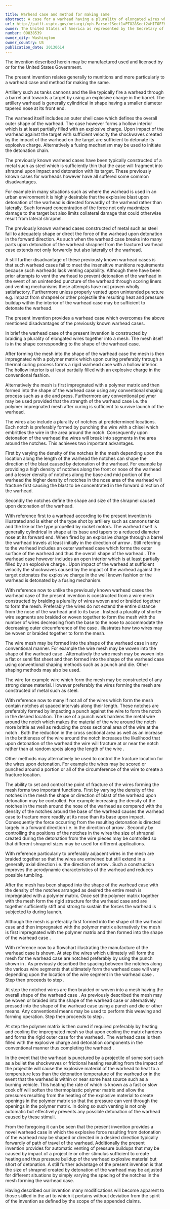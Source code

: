 ```yaml
---

title: Warhead case and method for making same
abstract: A case for a warhead having a plurality of elongated wires which are braided or woven together to form a mesh which is formed into the shape corresponding to the warhead case. The mesh is impregnated with a polymer matrix which, upon curing, forms a rigid warhead case. At least some of the elongated wires include notches at selected locations which form fracture points which shape a blast from a subsequent explosion of the warhead.
url: http://patft.uspto.gov/netacgi/nph-Parser?Sect1=PTO2&Sect2=HITOFF&p=1&u=%2Fnetahtml%2FPTO%2Fsearch-adv.htm&r=1&f=G&l=50&d=PALL&S1=09038539&OS=09038539&RS=09038539
owner: The United States of America as represented by the Secretary of the Army
number: 09038539
owner_city: Washington
owner_country: US
publication_date: 20130614
---
```

The invention described herein may be manufactured used and licensed by or for the United States Government.

The present invention relates generally to munitions and more particularly to a warhead case and method for making the same.

Artillery such as tanks cannons and the like typically fire a warhead through a barrel and towards a target by using an explosive charge in the barrel. The artillery warhead is generally cylindrical in shape having a smaller diameter tapered nose at its front end.

The warhead itself includes an outer shell case which defines the overall outer shape of the warhead. The case however forms a hollow interior which is at least partially filled with an explosive charge. Upon impact of the warhead against the target with sufficient velocity the shockwaves created by the impact of the warhead on the target are sufficient to detonate its explosive charge. Alternatively a fusing mechanism may be used to initiate the detonation chain.

The previously known warhead cases have been typically constructed of a metal such as steel which is sufficiently thin that the case will fragment into shrapnel upon impact and detonation with its target. These previously known cases for warheads however have all suffered some common disadvantages.

For example in many situations such as where the warhead is used in an urban environment it is highly desirable that the explosive blast upon detonation of the warhead is directed forwardly of the warhead rather than laterally. Such forward concentration of the force not only maximizes damage to the target but also limits collateral damage that could otherwise result from lateral shrapnel.

The previously known warhead cases constructed of metal such as steel fail to adequately shape or direct the force of the warhead upon detonation in the forward direction. As such when the warhead case breaks into many parts upon detonation of the warhead shrapnel from the fractured warhead case extends not only forwardly but also laterally of the warhead.

A still further disadvantage of these previously known warhead cases is that such warhead cases fail to meet the insensitive munitions requirements because such warheads lack venting capability. Although there have been prior attempts to vent the warhead to prevent detonation of the warhead in the event of an unintended puncture of the warhead through scoring liners and venting mechanisms these attempts have not proven wholly satisfactory. Furthermore unless properly vented upon unintended puncture e.g. impact from shrapnel or other projectile the resulting heat and pressure buildup within the interior of the warhead case may be sufficient to detonate the warhead.

The present invention provides a warhead case which overcomes the above mentioned disadvantages of the previously known warhead cases.

In brief the warhead case of the present invention is constructed by braiding a plurality of elongated wires together into a mesh. The mesh itself is in the shape corresponding to the shape of the warhead case.

After forming the mesh into the shape of the warhead case the mesh is then impregnated with a polymer matrix which upon curing preferably through a thermal curing process forms a rigid warhead case with a hollow interior. The hollow interior is at least partially filled with an explosive charge in the conventional fashion.

Alternatively the mesh is first impregnated with a polymer matrix and then formed into the shape of the warhead case using any conventional shaping process such as a die and press. Furthermore any conventional polymer may be used provided that the strength of the warhead case i.e. the polymer impregnated mesh after curing is sufficient to survive launch of the warhead.

The wires also include a plurality of notches at predetermined locations. Each notch is preferably formed by punching the wire with a chisel which embrittles the wire in the area around the notch. Consequently upon detonation of the warhead the wires will break into segments in the area around the notches. This achieves two important advantages.

First by varying the density of the notches in the mesh depending upon the location along the length of the warhead the notches can shape the direction of the blast caused by detonation of the warhead. For example by providing a high density of notches along the front or nose of the warhead and a lesser density of notches along the base and mid portion of the warhead the higher density of notches in the nose area of the warhead will fracture first causing the blast to be concentrated in the forward direction of the warhead.

Secondly the notches define the shape and size of the shrapnel caused upon detonation of the warhead.

With reference first to a warhead according to the present invention is illustrated and is either of the type shot by artillery such as cannons tanks and the like or the type propelled by rocket motors. The warhead itself is generally cylindrical in shape at its base and tapers to a reduced diameter nose at its forward end. When fired by an explosive charge through a barrel the warhead travels at least initially in the direction of arrow . Still referring to the warhead includes an outer warhead case which forms the outer surface of the warhead and thus the overall shape of the warhead . The warhead case however includes an open interior which is at least partially filled by an explosive charge . Upon impact of the warhead at sufficient velocity the shockwaves caused by the impact of the warhead against the target detonates the explosive charge in the well known fashion or the warhead is detonated by a fusing mechanism.

With reference now to unlike the previously known warhead cases the warhead case of the present invention is constructed from a wire mesh constructed by braiding a plurality of wires woven and or braided together to form the mesh. Preferably the wires do not extend the entire distance from the nose of the warhead and to its base . Instead a plurality of shorter wire segments are braided or woven together to form the mesh with the number of wires decreasing from the base to the nose to accommodate the decreasing outer circumference of the case . illustrates how two wires may be woven or braided together to form the mesh.

The wire mesh may be formed into the shape of the warhead case in any conventional manner. For example the wire mesh may be woven into the shape of the warhead case . Alternatively the wire mesh may be woven into a flat or semi flat sheet and then formed into the shape of the warhead case using conventional shaping methods such as a punch and die. Other shaping methods may also be used.

The wire for example wire which form the mesh may be constructed of any strong dense material. However preferably the wires forming the mesh are constructed of metal such as steel.

With reference now to many if not all of the wires which form the mesh contain notches at spaced intervals along their length. These notches are preferably formed by impacting a punch against the wire to form the notch in the desired location. The use of a punch work hardens the metal wire around the notch which makes the material of the wire around the notch more brittle as well as reducing the cross sectional area of the wire at the notch . Both the reduction in the cross sectional area as well as an increase in the brittleness of the wire around the notch increases the likelihood that upon detonation of the warhead the wire will fracture at or near the notch rather than at random spots along the length of the wire .

Other methods may alternatively be used to control the fracture location for the wires upon detonation. For example the wires may be scored or punched around a portion or all of the circumference of the wire to create a fracture location.

The ability to set and control the point of fracture of the wires forming the mesh forms two important functions. First by varying the density of the notches in the mesh the shape or direction of blast of the warhead upon detonation may be controlled. For example increasing the density of the notches in the mesh around the nose of the warhead as compared with the density of the notches around the base of the warhead causes the warhead case to fracture more readily at its nose than its base upon impact. Consequently the force occurring from the resulting detonation is directed largely in a forward direction i.e. in the direction of arrow . Secondly by controlling the positions of the notches in the wires the size of shrapnel created during the detonation from the wire pieces may be controlled so that different shrapnel sizes may be used for different applications.

With reference particularly to preferably adjacent wires in the mesh are braided together so that the wires are entwined but still extend in a generally axial direction i.e. the direction of arrow . Such a construction improves the aerodynamic characteristics of the warhead and reduces possible tumbling.

After the mesh has been shaped into the shape of the warhead case with the density of the notches arranged as desired the entire mesh is impregnated with a polymer matrix. Once set the polymer matrix together with the mesh form the rigid structure for the warhead case and are together sufficiently stiff and strong to sustain the forces the warhead is subjected to during launch.

Although the mesh is preferably first formed into the shape of the warhead case and then impregnated with the polymer matrix alternatively the mesh is first impregnated with the polymer matrix and then formed into the shape of the warhead case .

With reference now to a flowchart illustrating the manufacture of the warhead case is shown. At step the wires which ultimately will form the mesh for the warhead case are notched preferably by using the punch shown in . As previously described the spacing between the notches along the various wire segments that ultimately form the warhead case will vary depending upon the location of the wire segment in the warhead case . Step then proceeds to step .

At step the notched wires are then braided or woven into a mesh having the overall shape of the warhead case . As previously described the mesh may be woven or braided into the shape of the warhead case or alternatively pressed into the shape of the warhead case using a punch and die or other means. Any conventional means may be used to perform this weaving and forming operation. Step then proceeds to step .

At step the polymer matrix is then cured if required preferably by heating and cooling the impregnated mesh so that upon cooling the matrix hardens and forms the rigid outer case for the warhead . The warhead case is then filled with the explosive charge and detonation components in the conventional manner thus completing the warhead .

In the event that the warhead is punctured by a projectile of some sort such as a bullet the shockwaves or frictional heating resulting from the impact of the projectile will cause the explosive material of the warhead to heat to a temperature less than the detonation temperature of the warhead or in the event that the warhead is within or near some heat source such as a burning vehicle. This heating the rate of which is known as a fast or slow cook off will soften the thermoplastic polymer matrix and allow the pressures resulting from the heating of the explosive material to create openings in the polymer matrix so that the pressure can vent through the openings in the polymer matrix. In doing so such venting is not only automatic but effectively prevents any possible detonation of the warhead caused by these stimuli.

From the foregoing it can be seen that the present invention provides a novel warhead case in which the explosive force resulting from detonation of the warhead may be shaped or directed in a desired direction typically forwardly of path of travel of the warhead. Additionally the present invention provides for automatic venting of pressure buildups that may be caused by impact of a projectile or other stimulus sufficient to create heating and thus pressure buildup of the warhead explosive material but short of detonation. A still further advantage of the present invention is that the size of shrapnel created by detonation of the warhead may be adjusted for different situations by simply varying the spacing of the notches in the mesh forming the warhead case.

Having described our invention many modifications will become apparent to those skilled in the art to which it pertains without deviation from the spirit of the invention as defined by the scope of the appended claims.


